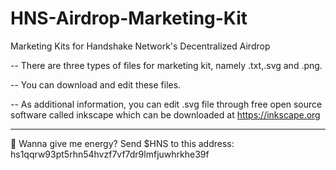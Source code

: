 # HNS-Airdrop-Marketing-Kit
Marketing Kits for Handshake Network's Decentralized Airdrop

-- There are three types of files for marketing kit, namely .txt,.svg and .png.

-- You can download and edit these files.

-- As additional information, you can edit .svg file through free open source software called inkscape which can be downloaded at https://inkscape.org

*********************************************************************************************

🔋 Wanna give me energy? Send $HNS to this address: hs1qqrw93pt5rhn54hvzf7vf7dr9lmfjuwhrkhe39f 
